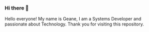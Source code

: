 ### Hi there 👋
 <p>Hello everyone! My name is Geane, I am a Systems Developer and passionate about Technology. Thank you for visiting this repository.</p>


